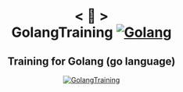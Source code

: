 <h1 align="center">
    < 📜 > <br>
GolangTraining
          </a>
    <a href="https://golang.org/">
    <img alt="Golang" src="https://golang.org/lib/godoc/images/go-logo-blue.svg">
  </a>
</h1>
    <h2 align="center">
    Training for Golang (go language)
    </h2>
<p align="center">
  <a href="https://golang.org/">
    <img alt="GolangTraining" src="https://img.shields.io/badge/Golang Training-GO-blue">
<br>
<!--

## 📚 Contexto do Problema
A locadora de veículos MULA CAR está contratando sua equipe para construir um sistema que faça o controle das
locações de seus veículos. Sua equipe deverá levantar todos os requisitos do sistema, documentá-los, construir o modelo de
negócio e implementar o sistema em Java para desktop.
-->
